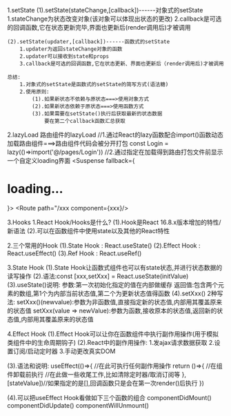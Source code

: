 1.setState
    (1).setState(stateChange,[callback])------对象式的setState
        1.stateChange为状态改变对象(该对象可以体现出状态的更改)
        2.callback是可选的回调函数,它在状态更新完毕,界面也更新后(render调用后)才被调用

    (2).setState(updater,[callback])------函数式的setState
        1.updater为返回stateChange对象的函数
        2.updater可以接收到state和props
        3.callback是可选的回调函数,它在状态更新、界面也更新后（render调用后)才被调用

    总结:
        1.对象式的setState是函数式的setState的简写方式(语法糖)
        2.使用原则:
            (1).如果新状态不依赖与原状态===>使用对象方式
            (2).如果新状态依赖于原状态===>使用函数方式
            (3).如果需要在setState()执行后获取最新的状态数据
                要在第二个callback函数汇总获取




2.lazyLoad
路由组件的lazyLoad
//1.通过React的lazy函数配合import()函数动态加载路由组件===>路由组件代码会被分开打包
const Login = lazy(()=>import('@/pages/Login'))
//2.通过<Suspense>指定在加载得到路由打包文件前显示一个自定义loading界面
<Suspense fallback={<h1>loading...</h1>}>
    <Switch>
        <Route path="/xxx component={xxx}/>
        <Redirect to = "/login"/>
    </Switch>
</Suspense>



3.Hooks
1.React Hook/Hooks是什么?
(1).Hook是React 16.8.x版本增加的特性/新语法
(2).可以在函数组件中使用state以及其他的React特性

2.三个常用的Hook
(1).State Hook : React.useState()
(2).Effect Hook : React.useEffect()
(3).Ref Hook : React.useRef()

3.State Hook
(1).State Hook让函数式组件也可以有state状态,并进行状态数据的读写操作
(2).语法:const [xxx,setXxx] = React.useState(initValue)
(3).useState()说明:
    参数:第一次初始化指定的值在内部做缓存
    返回值:包含两个元素的数组,第1个为内部当前状态值,第二个为更新状态值得函数
(4).setXxx() 2种写法:
    setXxx()(newvalue):参数为非函数值,直接指定新的状态值,内部用其覆盖原来的状态值
    setXxx(value => newValue):参数为函数,接收原本的状态值,返回新的状态值,内部用其覆盖原来的状态值


4.Effect Hook
(1).Effect Hook可以让你在函数组件中执行副作用操作(用于模拟类组件中的生命周期钩子)
(2).React中的副作用操作:
    1.发ajax请求数据获取
    2.设置订阅/启动定时器
    3.手动更改真实DOM

(3).语法和说明:
useEffect(()=>{
    //在此可执行任何副作用操作
    return ()=>{
        //在组件卸载前执行
        //在此做一些收尾工作,比如清除定时器/取消订阅等
    },[stateValue])//如果指定的是[],回调函数只是会在第一次render()后执行
})

(4).可以把useEffect Hook看做如下三个函数的组合
    componentDidMount()
    componentDidUpdate()
    componentWillUnmount()
    





